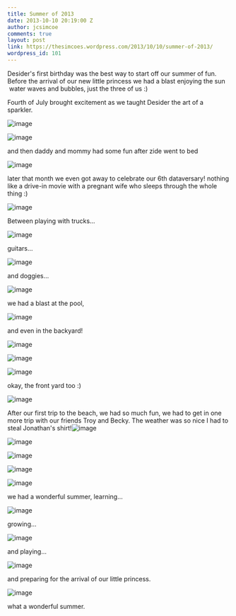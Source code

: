 ```yaml
---
title: Summer of 2013
date: 2013-10-10 20:19:00 Z
author: jcsimcoe
comments: true
layout: post
link: https://thesimcoes.wordpress.com/2013/10/10/summer-of-2013/
wordpress_id: 101
---
```


Desider's first birthday was the best way to start off our summer of fun. Before the arrival of our new little princess we had a blast enjoying the sun  water waves and bubbles, just the three of us :)




Fourth of July brought excitement as we taught Desider the art of a sparkler.




![image](/public/assets/2372a109934fee98edc13f4cc74a567a/tumblr_inline_mugp9eawQB1qb8l8q.jpg)




![image](/public/assets/6f1d5ae279c539e0232789784f59e00d/tumblr_inline_mugp9rgoyI1qb8l8q.jpg)




and then daddy and mommy had some fun after zide went to bed




![image](/public/assets/090d6b525223407777c529998b72fa79/tumblr_inline_mugpasV7JR1qb8l8q.jpg)




later that month we even got away to celebrate our 6th dataversary! nothing like a drive-in movie with a pregnant wife who sleeps through the whole thing :)




![image](/public/assets/9f187e09190e71cdc7ecb932970c5d28/tumblr_inline_mugpcrEFBx1qb8l8q.jpg)




Between playing with trucks…




![image](/public/assets/f9f7a463bbcfc99379f76741ee2b58a0/tumblr_inline_mugpdzQKiL1qb8l8q.jpg)





guitars…




![image](/public/assets/077ac6411b58a102a19f3aad91a8f965/tumblr_inline_mugpfgLkw21qb8l8q.jpg)




and doggies…




![image](/public/assets/509c030f689eaef73818e269645c3071/tumblr_inline_mugpg0PMPh1qb8l8q.jpg)




we had a blast at the pool,




![image](/public/assets/cf09ba68f0b1df3d0644d4535a4e3625/tumblr_inline_mugph9Dhmt1qb8l8q.jpg)




and even in the backyard!




![image](/public/assets/5dbd431546d6890e828e86bd7af2def7/tumblr_inline_mugphtd1Q11qb8l8q.jpg)




![image](/public/assets/9710840007044d88718926ecc603f038/tumblr_inline_mugyv2XEdE1qb8l8q.jpg)




![image](/public/assets/4d94122502a9659e406f8e9b720c63eb/tumblr_inline_mugpizdnp61qb8l8q.jpg)




okay, the front yard too :)




![image](/public/assets/34bbcae526ae6583e9f8e59bfa60317b/tumblr_inline_mugppjcrqp1qb8l8q.jpg)




After our first trip to the beach, we had so much fun, we had to get in one more trip with our friends Troy and Becky. The weather was so nice I had to steal Jonathan's shirt!![image](/public/assets/d78ca6d9a12bbed0772dc4c1d2bb2395/tumblr_inline_mugpmwh3CT1qb8l8q.jpg)




![image](/public/assets/048ab7dfe9206f72640f06dd32a764d4/tumblr_inline_mugyrqTMF71qb8l8q.jpg)




![image](/public/assets/50bce8385ad12d78575f33845d71590d/tumblr_inline_mugysbnbbt1qb8l8q.jpg)




![image](/public/assets/b4b4b109d55d8967ac1c26ac75585ae4/tumblr_inline_mugysnh8fE1qb8l8q.jpg)




![image](/public/assets/17101c7dca093a477ab8f15c8cdb0a7c/tumblr_inline_mugyt9jjiO1qb8l8q.jpg)




we had a wonderful summer, learning…




![image](/public/assets/7cb3c534c58e94f18c96dcb6c240bd90/tumblr_inline_mugyxa6SAx1qb8l8q.jpg)




growing…




![image](/public/assets/5cce74e7cb2de9a63bce2ef0cf8ae67d/tumblr_inline_mugyyebKFN1qb8l8q.jpg)




and playing…




![image](/public/assets/7527cae65b8264f05a09b23d83aa9a51/tumblr_inline_mugyz3yr9a1qb8l8q.jpg)




and preparing for the arrival of our little princess.




![image](/public/assets/07a7a37e8d0df85c15bc1c09a02dd72f/tumblr_inline_mugz0wOILn1qb8l8q.jpg)




what a wonderful summer.




